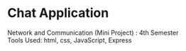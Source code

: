 # Chat Application
Network and Communication (Mini Project) : 4th Semester
<br>
Tools Used: html, css, JavaScript, Express
